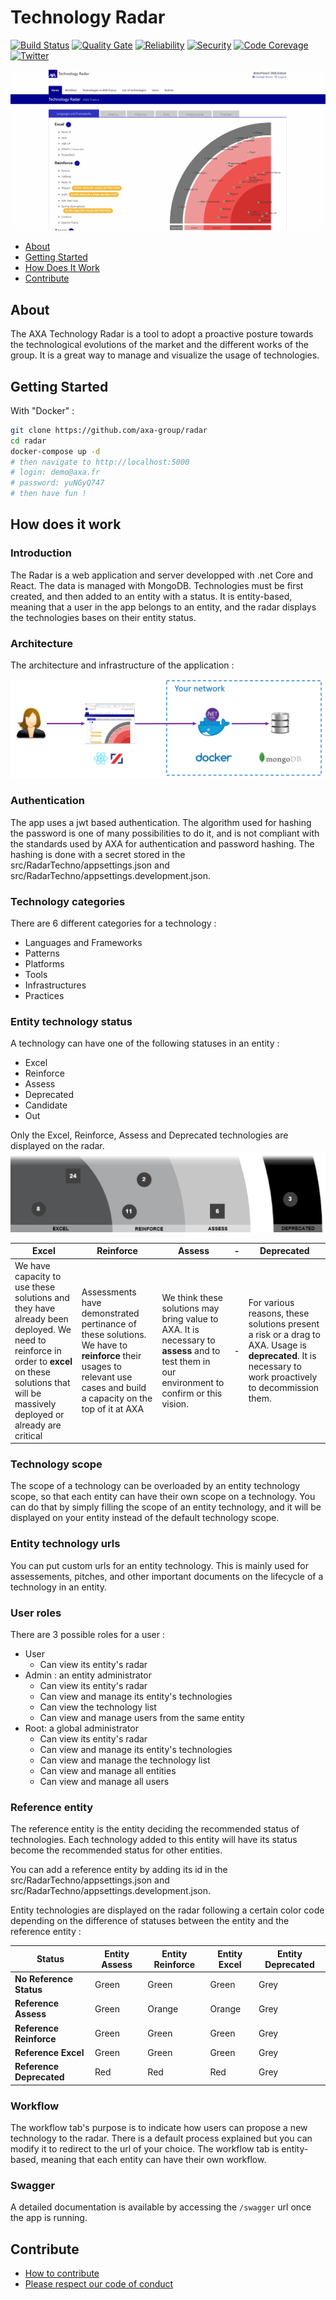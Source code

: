 # Technology Radar

[![Build Status](https://dev.azure.com/axaguildev/radar/_apis/build/status/axa-group.radar?branchName=master)](https://dev.azure.com/axaguildev/radar/_build/latest?definitionId=6&branchName=master)
[![Quality Gate](https://sonarcloud.io/api/project_badges/measure?project=axa-group_radar&metric=alert_status)](https://sonarcloud.io/dashboard?id=axa-group_radar) [![Reliability](https://sonarcloud.io/api/project_badges/measure?project=axa-group_radar&metric=reliability_rating)](https://sonarcloud.io/component_measures?id=axa-group_radar&metric=reliability_rating) [![Security](https://sonarcloud.io/api/project_badges/measure?project=axa-group_radar&metric=security_rating)](https://sonarcloud.io/component_measures?id=axa-group_radar&metric=security_rating) [![Code Corevage](https://sonarcloud.io/api/project_badges/measure?project=axa-group_radar&metric=coverage)](https://sonarcloud.io/component_measures?id=axa-group_radar&metric=Coverage) [![Twitter](https://img.shields.io/twitter/follow/GuildDEvOpen?style=social)](https://twitter.com/intent/follow?screen_name=GuildDEvOpen)

<p align="center">
    <img src="./docs/img/introduction.gif"
     alt="Sample Radar" />
</p>

- [About](#about)
- [Getting Started](#getting-started)
- [How Does It Work](#how-does-it-work)
- [Contribute](#contribute)

## About

The AXA Technology Radar is a tool to adopt a proactive posture towards the technological evolutions of the market and the different works of the group.
It is a great way to manage and visualize the usage of technologies.

## Getting Started

With "Docker" :
```sh
git clone https://github.com/axa-group/radar
cd radar
docker-compose up -d 
# then navigate to http://localhost:5000
# login: demo@axa.fr
# password: yuNGyQ747
# then have fun !
```

## How does it work

### Introduction

The Radar is a web application and server developped with .net Core and React. The data is managed with MongoDB.
Technologies must be first created, and then added to an entity with a status.
It is entity-based, meaning that a user in the app belongs to an entity, and the radar displays the technologies bases on their entity status.

### Architecture

The architecture and infrastructure of the application :
<p align="center">
    <img src="./docs/img/radar-technologies-infrastructure.png"
     alt="radar-technologies-infrastructure" />
</p>

### Authentication

The app uses a jwt based authentication. The algorithm used for hashing the password is one of many possibilities to do it, and is not compliant with the standards used by AXA for authentication and password hashing.
The hashing is done with a secret stored in the src/RadarTechno/appsettings.json and src/RadarTechno/appsettings.development.json.

### Technology categories

There are 6 different categories for a technology :

- Languages and Frameworks
- Patterns
- Platforms
- Tools
- Infrastructures
- Practices

### Entity technology status

A technology can have one of the following statuses in an entity :

- Excel
- Reinforce
- Assess
- Deprecated
- Candidate
- Out

Only the Excel, Reinforce, Assess and Deprecated technologies are displayed on the radar.
![statuses displayed on radar](./docs/img/status.png)

| Excel                                                                                                                                                                                              | Reinforce                                                                                                                                                             | Assess                                                                                                                                             | -   | Deprecated                                                                                                                                               |
| -------------------------------------------------------------------------------------------------------------------------------------------------------------------------------------------------- | --------------------------------------------------------------------------------------------------------------------------------------------------------------------- | -------------------------------------------------------------------------------------------------------------------------------------------------- | --- | -------------------------------------------------------------------------------------------------------------------------------------------------------- |
| We have capacity to use these solutions and they have already been deployed. We need to reinforce in order to **excel** on these solutions that will be massively deployed or already are critical | Assessments have demonstrated pertinance of these solutions. We have to **reinforce** their usages to relevant use cases and build a capacity on the top of it at AXA | We think these solutions may bring value to AXA. It is necessary to **assess** and to test them in our environment to confirm or this vision. | -   | For various reasons, these solutions present a risk or a drag to AXA. Usage is **deprecated**. It is necessary to work proactively to decommission them. |

### Technology scope

The scope of a technology can be overloaded by an entity technology scope, so that each entity can have their own scope on a technology. You can do that by simply filling the scope of an entity technology, and it will be displayed on your entity instead of the default technology scope.

### Entity technology urls

You can put custom urls for an entity technology. This is mainly used for assessements, pitches, and other important documents on the lifecycle of a technology in an entity.

### User roles

There are 3 possible roles for a user :

- User
  - Can view its entity's radar
- Admin : an entity administrator
  - Can view its entity's radar
  - Can view and manage its entity's technologies
  - Can view the technology list
  - Can view and manage users from the same entity
- Root: a global administrator
  - Can view its entity's radar
  - Can view and manage its entity's technologies
  - Can view and manage the technology list
  - Can view and manage all entities
  - Can view and manage all users

### Reference entity

The reference entity is the entity deciding the recommended status of technologies. Each technology added to this entity will have its status become the recommended status for other entities.

You can add a reference entity by adding its id in the src/RadarTechno/appsettings.json and src/RadarTechno/appsettings.development.json.

Entity technologies are displayed on the radar following a certain color code depending on the difference of statuses between the entity and the reference entity :

| Status                   | Entity Assess | Entity Reinforce | Entity Excel | Entity Deprecated |
| ------------------------ | ------------- | ---------------- | ------------ | ----------------- |
| **No Reference Status**  | Green         | Green            | Green        | Grey              |
| **Reference Assess**     | Green         | Orange           | Orange       | Grey              |
| **Reference Reinforce**  | Green         | Green            | Green        | Grey              |
| **Reference Excel**      | Green         | Green            | Green        | Grey              |
| **Reference Deprecated** | Red           | Red              | Red          | Grey              |

### Workflow

The workflow tab's purpose is to indicate how users can propose a new technology to the radar.
There is a default process explained but you can modify it to redirect to the url of your choice.
The workflow tab is entity-based, meaning that each entity can have their own workflow.

### Swagger

A detailed documentation is available by accessing the `/swagger` url once the app is running.

## Contribute

- [How to contribute](./CONTRIBUTING.md)
- [Please respect our code of conduct](./CODE_OF_CONDUCT.md)
